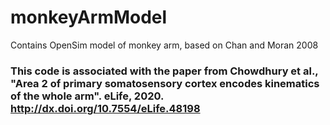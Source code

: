 # monkeyArmModel
Contains OpenSim model of monkey arm, based on Chan and Moran 2008

### This code is associated with the paper from Chowdhury et al., "Area 2 of primary somatosensory cortex encodes kinematics of the whole arm". eLife, 2020. http://dx.doi.org/10.7554/eLife.48198
